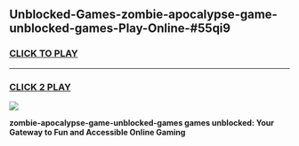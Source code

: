 
## Unblocked-Games-zombie-apocalypse-game-unblocked-games-Play-Online-#55qi9
<h3>
<a href="https://premium.freeplayer.one?title=zombie-apocalypse-game-unblocked-games&ref=27F">CLICK TO PLAY</a></h3>
<hr>

<h3>
<a href="https://premium.freeplayer.one?title=zombie-apocalypse-game-unblocked-games&ref=27F">CLICK 2 PLAY</a>
  
</h3>

<a href="https://premium.freeplayer.one?title=zombie-apocalypse-game-unblocked-games&ref=27F"><img src="https://clearcache.store/games.png"></a>


**zombie-apocalypse-game-unblocked-games games unblocked: Your Gateway to Fun and Accessible Online Gaming**
